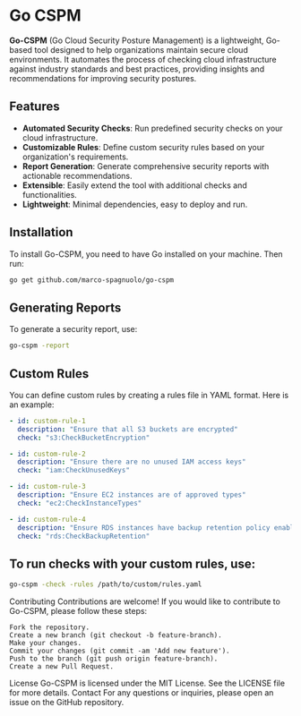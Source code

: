 # Go CSPM

**Go-CSPM** (Go Cloud Security Posture Management) is a lightweight, Go-based tool designed to help organizations maintain secure cloud environments. It automates the process of checking cloud infrastructure against industry standards and best practices, providing insights and recommendations for improving security postures.

## Features

- **Automated Security Checks**: Run predefined security checks on your cloud infrastructure.
- **Customizable Rules**: Define custom security rules based on your organization's requirements.
- **Report Generation**: Generate comprehensive security reports with actionable recommendations.
- **Extensible**: Easily extend the tool with additional checks and functionalities.
- **Lightweight**: Minimal dependencies, easy to deploy and run.

## Installation

To install Go-CSPM, you need to have Go installed on your machine. Then run:
```bash
go get github.com/marco-spagnuolo/go-cspm
```


## Generating Reports

To generate a security report, use:

```bash
go-cspm -report
```

## Custom Rules

You can define custom rules by creating a rules file in YAML format. Here is an example:

```yaml
- id: custom-rule-1
  description: "Ensure that all S3 buckets are encrypted"
  check: "s3:CheckBucketEncryption"

- id: custom-rule-2
  description: "Ensure there are no unused IAM access keys"
  check: "iam:CheckUnusedKeys"

- id: custom-rule-3
  description: "Ensure EC2 instances are of approved types"
  check: "ec2:CheckInstanceTypes"

- id: custom-rule-4
  description: "Ensure RDS instances have backup retention policy enabled"
  check: "rds:CheckBackupRetention"
```
## To run checks with your custom rules, use:

```bash 
go-cspm -check -rules /path/to/custom/rules.yaml
```

Contributing
Contributions are welcome! If you would like to contribute to Go-CSPM, please follow these steps:

    Fork the repository.
    Create a new branch (git checkout -b feature-branch).
    Make your changes.
    Commit your changes (git commit -am 'Add new feature').
    Push to the branch (git push origin feature-branch).
    Create a new Pull Request.

License
Go-CSPM is licensed under the MIT License. See the LICENSE file for more details.
Contact
For any questions or inquiries, please open an issue on the GitHub repository.